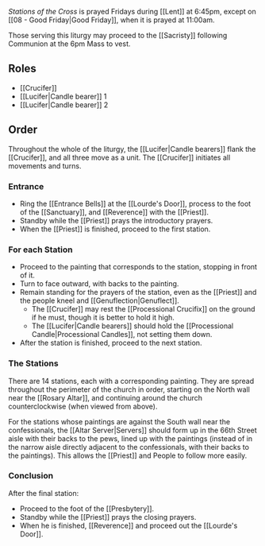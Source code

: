 _Stations of the Cross_ is prayed Fridays during [[Lent]] at 6:45pm, except on [[08 - Good Friday|Good Friday]], when it is prayed at 11:00am.

Those serving this liturgy may proceed to the [[Sacristy]] following Communion at the 6pm Mass to vest.

## Roles
- [[Crucifer]]
- [[Lucifer|Candle bearer]] 1
- [[Lucifer|Candle bearer]] 2

## Order
Throughout the whole of the liturgy, the [[Lucifer|Candle bearers]] flank the [[Crucifer]], and all three move as a unit. The [[Crucifer]] initiates all movements and turns.

### Entrance
- Ring the [[Entrance Bells]] at the [[Lourde's Door]], process to the foot of the [[Sanctuary]], and [[Reverence]] with the [[Priest]].
- Standby while the [[Priest]] prays the introductory prayers.
- When the [[Priest]] is finished, proceed to the first station.

### For each Station
- Proceed to the painting that corresponds to the station, stopping in front of it.
- Turn to face outward, with backs to the painting.
- Remain standing for the prayers of the station, even as the [[Priest]] and the people kneel and [[Genuflection|Genuflect]].
	- The [[Crucifer]] may rest the [[Processional Crucifix]] on the ground if he must, though it is better to hold it high.
	- The [[Lucifer|Candle bearers]] should hold the [[Processional Candle|Processional Candles]], not setting them down.
- After the station is finished, proceed to the next station.

### The Stations
There are 14 stations, each with a corresponding painting. They are spread throughout the perimeter of the church in order, starting on the North wall near the [[Rosary Altar]], and continuing around the church counterclockwise (when viewed from above).

For the stations whose paintings are against the South wall near the confessionals, the [[Altar Server|Servers]] should form up in the 66th Street aisle with their backs to the pews, lined up with the paintings (instead of in the narrow aisle directly adjacent to the confessionals, with their backs to the paintings). This allows the [[Priest]] and People to follow more easily.

### Conclusion
After the final station:

- Proceed to the foot of the [[Presbytery]].
- Standby while the [[Priest]] prays the closing prayers.
- When he is finished, [[Reverence]] and proceed out the [[Lourde's Door]].
